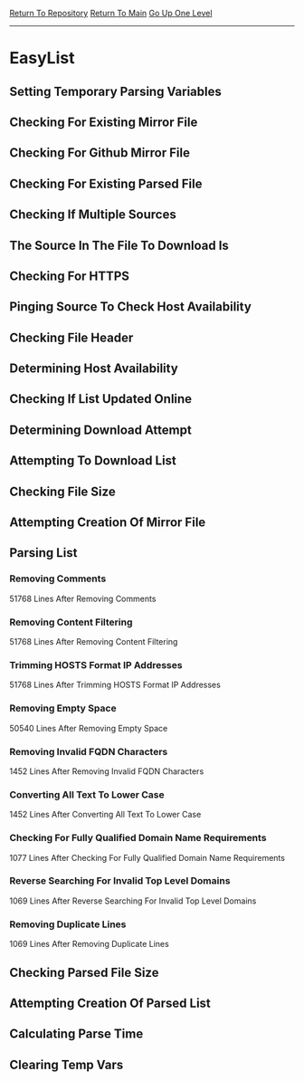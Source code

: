 [Return To Repository](https://github.com/deathbybandaid/piholeparser/)
[Return To Main](https://github.com/deathbybandaid/piholeparser/blob/master/RecentRunLogs/Mainlog.md)
[Go Up One Level](https://github.com/deathbybandaid/piholeparser/blob/master/RecentRunLogs/TopLevelScripts/30-Processing-External-Blacklists.md)
____________________________________
# EasyList
## Setting Temporary Parsing Variables
## Checking For Existing Mirror File
## Checking For Github Mirror File
## Checking For Existing Parsed File
## Checking If Multiple Sources
## The Source In The File To Download Is
## Checking For HTTPS
## Pinging Source To Check Host Availability
## Checking File Header
## Determining Host Availability
## Checking If List Updated Online
## Determining Download Attempt
## Attempting To Download List
## Checking File Size
## Attempting Creation Of Mirror File
## Parsing List
### Removing Comments
51768 Lines After Removing Comments
### Removing Content Filtering
51768 Lines After Removing Content Filtering
### Trimming HOSTS Format IP Addresses
51768 Lines After Trimming HOSTS Format IP Addresses
### Removing Empty Space
50540 Lines After Removing Empty Space
### Removing Invalid FQDN Characters
1452 Lines After Removing Invalid FQDN Characters
### Converting All Text To Lower Case
1452 Lines After Converting All Text To Lower Case
### Checking For Fully Qualified Domain Name Requirements
1077 Lines After Checking For Fully Qualified Domain Name Requirements
### Reverse Searching For Invalid Top Level Domains
1069 Lines After Reverse Searching For Invalid Top Level Domains
### Removing Duplicate Lines
1069 Lines After Removing Duplicate Lines
## Checking Parsed File Size
## Attempting Creation Of Parsed List
## Calculating Parse Time
## Clearing Temp Vars
